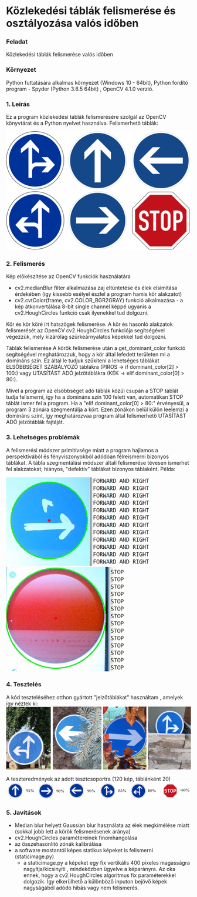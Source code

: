 # Közlekedési táblák felismerése és osztályozása valós időben

### Feladat ###
Közlekedési táblák felismerése valós időben

### Környezet ###
Python futtatására alkalmas környezet (Windows 10 - 64bit), Python fordító program - Spyder (Python 3.6.5 64bit) , OpenCV 4.1.0 verzió.

### 1. Leírás ###
Ez a program közlekedési táblák felismerésére szolgál az OpenCV könyvtárat és a Python nyelvet használva.
Felismerhetö táblák:

![Screenshot](images/allsigns.png)

### 2. Felismerés ###
  
  Kép előkészítése az OpenCV funkciók használatára
  - cv2.medianBlur filter alkalmazása zaj eltüntetése és élek elsimítása érdekében (így kissebb esélyel észlel a program hamis kör alakzatot)
  - cv2.cvtColor(frame, cv2.COLOR_BGR2GRAY) funkció alkalmazása - a kép átkonvertálása 8-bit single channel képpé ugyanis a cv2.HoughCircles
    funkció csak ilyenekkel tud dolgozni.

  Kör és kör köré írt hatszögek felismerése.
      A kör és hasonló alakzatok felismerését az OpenCV cv2.HoughCircles funkciója segítségével végezzük, mely kizárólag szürkeárnyalatos 
      képekkel tud dolgozni.
      
   Táblák felismerése
      A körök felismerése után a get_dominant_color funkció segítségével meghatározzuk, hogy a kör által lefedett területen mi a
      domináns szín.
      Ez által le tudjuk szükiteni a lehetséges táblákat ELSÖBBSÉGET SZABÁLYOZÓ táblákra (PIROS -> if dominant_color[2] > 100:) vagy
      UTASÍTÁST ADÓ jelzötáblákra (KÉK -> elif dominant_color[0] > 80:). 
      
Mivel a program az elsöbbséget adó táblák közül csupán a STOP táblát tudja felismerni, így ha a domináns szín 100 felett van, automatikan STOP táblát ismer fel a program. Ha a "elif dominant_color[0] > 80:" érvényesül, a program 3 zónára szegmentálja a kört. Ezen zónákon belül külön leelemzi a domináns színt, így meghatározvaa program által felismerhetö UTASÍTÁST ADÓ jelzötáblák fajtáját.
      
### 3. Lehetséges problémák ###

A felismerési módszer primitívsége miatt a program hajlamos a perspektívából és fényviszonyokból adódóan félreismerni bizonyos táblákat.
A tábla szegmentálási módszer általi felismerése tévesen ismerhet fel alakzatokat, hiányos, "defektív" táblákat bizonyos táblaként.
Példa: 




![Screenshot](images/forwardandright_false.jpg)
![Screenshot](images/stopsign_false.jpg)

### 4. Tesztelés ###

A kód teszteléséhez otthon gyártott "jelzőtáblákat" használtam , amelyek így néztek ki:
![Screenshot](images/testsigns.jpg)

A teszteredmények az adott tesztcsoportra (120 kép, táblánként 20)
![Screenshot](images/table.png)
### 5. Javítások ###

- Median blur helyett Gaussian blur használata az élek megkímélése miatt (sokkal jobb lett a körök felismerésenek aránya)
- cv2.HoughCircles paramétereinek finomhangolása
- az összehasonlító zónák kalibrálása
- a software mostantól képes statikus képeket is felismerni (staticimage.py)
    - a staticimage.py a képeket egy fix vertikális 400 pixeles magasságra nagyítja/kicsinyíti , mindeközben ügyelve a képarányra.
      Az oka ennek, hogy a cv2.HoughCircles algoritmus fix paraméterekkel dolgozik. Így elkerülhető a különböző inputon bejövő képek
      nagyságából adódó hibás vagy nem felismerés.

